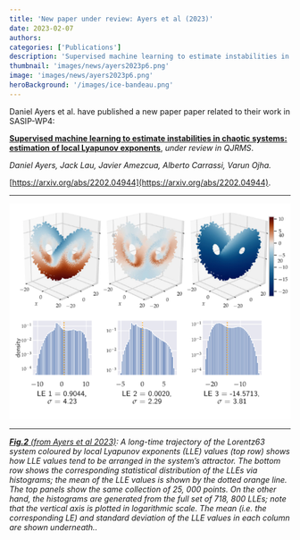 ```yaml
---
title: 'New paper under review: Ayers et al (2023)'
date: 2023-02-07
authors:
categories: ['Publications']
description: 'Supervised machine learning to estimate instabilities in chaotic systems: estimation of local Lyapunov exponents.'
thumbnail: 'images/news/ayers2023p6.png'
image: 'images/news/ayers2023p6.png'
heroBackground: '/images/ice-bandeau.png'
---
```



Daniel Ayers et al. have published a new paper paper related to their work in SASIP-WP4:

[**Supervised machine learning to estimate instabilities in chaotic systems: estimation of local Lyapunov exponents**](https://arxiv.org/abs/2202.04944), _under review in QJRMS_. 

_Daniel Ayers, Jack Lau, Javier Amezcua, Alberto Carrassi, Varun Ojha._

[https://arxiv.org/abs/2202.04944](https://arxiv.org/abs/2202.04944).  

---
![[Ayers2023](https://arxiv.org/abs/2202.04944)](/images/news/ayers2023p6.png)

---
_[**Fig.2** (from Ayers et al 2023)](https://arxiv.org/abs/2202.04944): A long-time trajectory of the Lorentz63 system coloured by local Lyapunov exponents (LLE) values (top row) shows how LLE values tend to be arranged in the system’s attractor. The bottom row shows the corresponding statistical distribution of the LLEs via histograms; the mean of the LLE values is shown by the dotted orange line. The top panels show the same
collection of 25, 000 points. On the other hand, the histograms are generated from the full set of 718, 800 LLEs; note
that the vertical axis is plotted in logarithmic scale. The mean (i.e. the corresponding LE) and standard deviation of
the LLE values in each column are shown underneath.._
